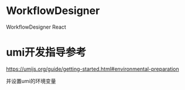 # WorkflowDesigner
WorkflowDesigner React

# umi开发指导参考
https://umijs.org/guide/getting-started.html#environmental-preparation

并设置umi的环境变量

